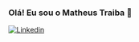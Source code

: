 ### Olá! Eu sou o Matheus Traiba 👋

[![Linkedin](https://img.shields.io/badge/LinkedIn-0077B5?style=for-the-badge&logo=linkedin&logoColor=white)](https://www.linkedin.com/in/matheus-henrique-pedrozo-traiba-65b127253/)

